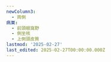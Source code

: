 ```yaml
---
newColumn3:
  - 両側
病巣:
  - 前頭眼窩野
  - 側坐核
  - 上側頭皮質
lastmod: '2025-02-27'
last_edited: 2025-02-27T00:00:00.000Z
---
```



